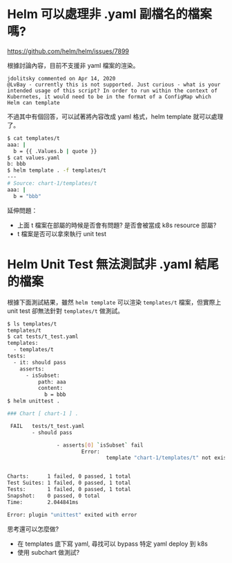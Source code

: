 # Helm 可以處理非 .yaml 副檔名的檔案嗎?

https://github.com/helm/helm/issues/7899

根據討論內容，目前不支援非 yaml 檔案的渲染。
```
jdolitsky commented on Apr 14, 2020
@LvBay - currently this is not supported. Just curious - what is your intended usage of this script? In order to run within the context of Kubernetes, it would need to be in the format of a ConfigMap which Helm can template
```

不過其中有個回答，可以試著將內容改成 yaml 格式，helm template 就可以處理了。
```bash
$ cat templates/t
aaa: |
  b = {{ .Values.b | quote }}
$ cat values.yaml 
b: bbb
$ helm template . -f templates/t
---
# Source: chart-1/templates/t
aaa: |
  b = "bbb"
```

延伸問題：
* 上面 t 檔案在部屬的時候是否會有問題? 是否會被當成 k8s resource 部屬?
* t 檔案是否可以拿來執行 unit test

# Helm Unit Test 無法測試非 .yaml 結尾的檔案

根據下面測試結果，雖然 `helm template` 可以渲染 `templates/t` 檔案，但實際上 unit test 卻無法針對 `templates/t` 做測試。

```bash
$ ls templates/t
templates/t
$ cat tests/t_test.yaml 
templates:
  - templates/t
tests:
  - it: should pass
    asserts:
      - isSubset:
          path: aaa
          content:
            b = bbb
$ helm unittest .

### Chart [ chart-1 ] .

 FAIL   tests/t_test.yaml
        - should pass

                - asserts[0] `isSubset` fail
                        Error:
                                template "chart-1/templates/t" not exists or not selected in test suite


Charts:      1 failed, 0 passed, 1 total
Test Suites: 1 failed, 0 passed, 1 total
Tests:       1 failed, 0 passed, 1 total
Snapshot:    0 passed, 0 total
Time:        2.044841ms

Error: plugin "unittest" exited with error
```

思考還可以怎麼做?
* 在 templates 底下寫 yaml, 尋找可以 bypass 特定 yaml deploy 到 k8s
* 使用 subchart 做測試?

